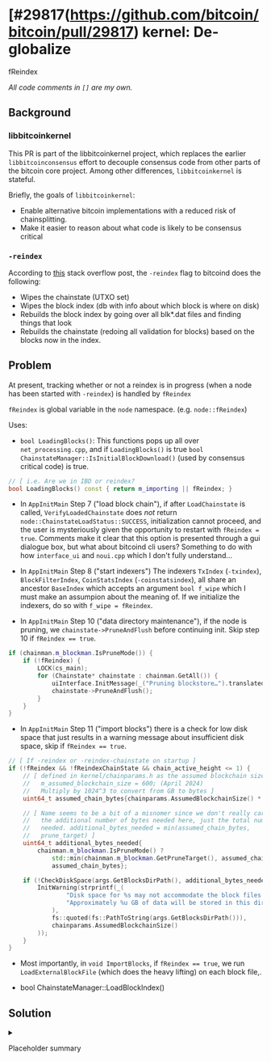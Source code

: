 # [#29817(https://github.com/bitcoin/bitcoin/pull/29817) kernel: De-globalize
fReindex

_All code comments in `[]` are my own._

## Background

### libbitcoinkernel
This PR is part of the libbitcoinkernel project, which replaces the earlier
`libbitcoinconsensus` effort to decouple consensus code from other parts of the
bitcoin core project. Among other differences, `libbitcoinkernel` is stateful.

Briefly, the goals of `libbitcoinkernel`:
- Enable alternative bitcoin implementations with a reduced risk of chainsplitting.
- Make it easier to reason about what code is likely to be consensus critical

### `-reindex`

According to [this][so-reindex] stack overflow post, the `-reindex` flag to
bitcoind does the following:

- Wipes the chainstate (UTXO set)
- Wipes the block index (db with info about which block is where on disk)
- Rebuilds the block index by going over all blk*.dat files and finding things that
  look 
- Rebuilds the chainstate (redoing all validation for blocks) based on the
  blocks now in the index.

## Problem

At present, tracking whether or not a reindex is in progress (when a
node has been started with `-reindex`) is handled by `fReindex`

`fReindex` is global variable in the `node` namespace. (e.g. `node::fReindex`)

Uses: 

- `bool LoadingBlocks()`: This functions pops up all over `net_processing.cpp`,
  and if `LoadingBlocks()` is true `bool ChainstateManager::IsInitialBlockDownload()`
  (used by consensus critical code) is true.


```cpp
// [ i.e. Are we in IBD or reindex?
bool LoadingBlocks() const { return m_importing || fReindex; }
```

- In `AppInitMain` Step 7 ("load block chain"), if after `LoadChainstate` is
  called, `VerifyLoadedChainstate` does *not* return
  `node::ChainstateLoadStatus::SUCCESS`, initialization cannot proceed, and the
  user is mysteriously given the opportunity to restart with `fReindex = true`.
  Comments make it clear that this option is presented through a gui dialogue
  box, but what about bitcoind cli users? Something to do with how
  `interface_ui` and `noui.cpp` which I don't fully understand...

- In `AppInitMain` Step 8 ("start indexers") The indexers `TxIndex`
  (`-txindex`), `BlockFilterIndex`, `CoinStatsIndex` (`-coinstatsindex`),  all
  share an ancestor `BaseIndex` which accepts an argument `bool f_wipe` which I
  must make an assumpion about the meaning of. If we initialize the indexers, do
  so with `f_wipe = fReindex`.

- In `AppInitMain` Step 10 ("data directory maintenance"), if the node is
  pruning, we `chainstate->PruneAndFlush` before continuing init. Skip step 10
  if `fReindex == true`.

```cpp
if (chainman.m_blockman.IsPruneMode()) {
    if (!fReindex) {
        LOCK(cs_main);
        for (Chainstate* chainstate : chainman.GetAll()) {
            uiInterface.InitMessage(_("Pruning blockstore…").translated);
            chainstate->PruneAndFlush();
        }
    }
}
```

- In `AppInitMain` Step 11 ("import blocks") there is a check for low disk space
  that just results in a warning message about insufficient disk space, skip if
  `fReindex == true`.
```cpp
// [ If -reindex or -reindex-chainstate on startup ]
if (!fReindex && !fReindexChainState && chain_active_height <= 1) {
    // [ defined in kernel/chainparams.h as the assumed blockchain size in GB
    //   m_assumed_blockchain_size = 600; (April 2024)
    //   Multiply by 1024^3 to convert from GB to bytes ]
    uint64_t assumed_chain_bytes{chainparams.AssumedBlockchainSize() * 1024 * 1024 * 1024};

    // [ Name seems to be a bit of a misnomer since we don't really care about
    //   the additional number of bytes needed here, just the total number
    //   needed. additional_bytes_needed = min(assumed_chain_bytes,
    //   prune_target) ]
    uint64_t additional_bytes_needed{
        chainman.m_blockman.IsPruneMode() ?
            std::min(chainman.m_blockman.GetPruneTarget(), assumed_chain_bytes) :
            assumed_chain_bytes};

    if (!CheckDiskSpace(args.GetBlocksDirPath(), additional_bytes_needed)) {
        InitWarning(strprintf(_(
                "Disk space for %s may not accommodate the block files. " \
                "Approximately %u GB of data will be stored in this directory."
            ),
            fs::quoted(fs::PathToString(args.GetBlocksDirPath())),
            chainparams.AssumedBlockchainSize()
        ));
    }
}
```

- Most importantly, in `void ImportBlocks`, if `fReindex == true`, we run
  `LoadExternalBlockFile` (which does the heavy lifting) on each block file,.

- bool ChainstateManager::LoadBlockIndex()

## Solution

<details>

<summary>

Placeholder summary

</summary>

```
```

</details>

[so-reindex]: https://bitcoin.stackexchange.com/questions/60709/when-should-i-use-reindex-chainstate-and-when-reindex
